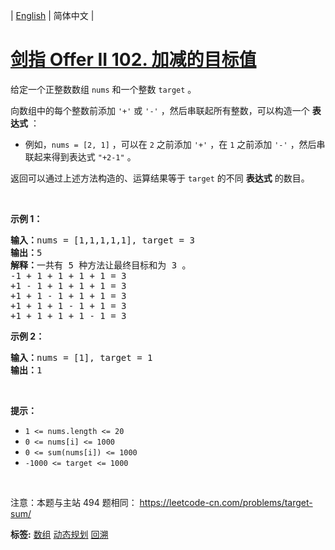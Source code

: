 | [English](README_EN.md) | 简体中文 |

# [剑指 Offer II 102. 加减的目标值](https://leetcode.cn/problems/YaVDxD)
<p>给定一个正整数数组 <code>nums</code> 和一个整数 <code>target</code> 。</p>

<p>向数组中的每个整数前添加&nbsp;<code>&#39;+&#39;</code> 或 <code>&#39;-&#39;</code> ，然后串联起所有整数，可以构造一个 <strong>表达式</strong> ：</p>

<ul>
	<li>例如，<code>nums = [2, 1]</code> ，可以在 <code>2</code> 之前添加 <code>&#39;+&#39;</code> ，在 <code>1</code> 之前添加 <code>&#39;-&#39;</code> ，然后串联起来得到表达式 <code>&quot;+2-1&quot;</code> 。</li>
</ul>

<p>返回可以通过上述方法构造的、运算结果等于 <code>target</code> 的不同 <strong>表达式</strong> 的数目。</p>

<p>&nbsp;</p>

<p><strong>示例 1：</strong></p>

<pre>
<strong>输入：</strong>nums = [1,1,1,1,1], target = 3
<strong>输出：</strong>5
<strong>解释：</strong>一共有 5 种方法让最终目标和为 3 。
-1 + 1 + 1 + 1 + 1 = 3
+1 - 1 + 1 + 1 + 1 = 3
+1 + 1 - 1 + 1 + 1 = 3
+1 + 1 + 1 - 1 + 1 = 3
+1 + 1 + 1 + 1 - 1 = 3
</pre>

<p><strong>示例 2：</strong></p>

<pre>
<strong>输入：</strong>nums = [1], target = 1
<strong>输出：</strong>1
</pre>

<p>&nbsp;</p>

<p><strong>提示：</strong></p>

<ul>
	<li><code>1 &lt;= nums.length &lt;= 20</code></li>
	<li><code>0 &lt;= nums[i] &lt;= 1000</code></li>
	<li><code>0 &lt;= sum(nums[i]) &lt;= 1000</code></li>
	<li><code>-1000 &lt;= target &lt;= 1000</code></li>
</ul>

<p>&nbsp;</p>

<p><meta charset="UTF-8" />注意：本题与主站 494&nbsp;题相同：&nbsp;<a href="https://leetcode-cn.com/problems/target-sum/">https://leetcode-cn.com/problems/target-sum/</a></p>

**标签:**  [数组](https://leetcode.cn/tag/array) [动态规划](https://leetcode.cn/tag/dynamic-programming) [回溯](https://leetcode.cn/tag/backtracking) 